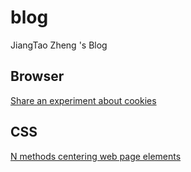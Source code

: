 # blog
JiangTao Zheng 's Blog



## Browser

[Share an experiment about cookies](./1-share-an-experiment-about-cookies.md)



## CSS

 [N methods centering web page elements](2-n-methods-centering-web-page-elements.md) 

